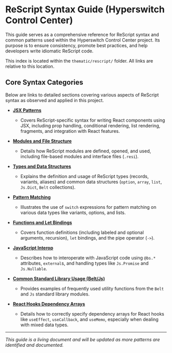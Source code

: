 # ReScript Syntax Guide (Hyperswitch Control Center)

This guide serves as a comprehensive reference for ReScript syntax and common patterns used within the Hyperswitch Control Center project. Its purpose is to ensure consistency, promote best practices, and help developers write idiomatic ReScript code.

This index is located within the `thematic/rescript/` folder. All links are relative to this location.

## Core Syntax Categories

Below are links to detailed sections covering various aspects of ReScript syntax as observed and applied in this project.

- **[JSX Patterns](./syntax/jsxPatterns.md)**

  - Covers ReScript-specific syntax for writing React components using JSX, including prop handling, conditional rendering, list rendering, fragments, and integration with React features.

- **[Modules and File Structure](./syntax/modules.md)**

  - Details how ReScript modules are defined, opened, and used, including file-based modules and interface files (`.resi`).

- **[Types and Data Structures](./syntax/typesAndDataStructures.md)**

  - Explains the definition and usage of ReScript types (records, variants, aliases) and common data structures (`option`, `array`, `list`, `Js.Dict`, `Belt` collections).

- **[Pattern Matching](./syntax/patternMatching.md)**

  - Illustrates the use of `switch` expressions for pattern matching on various data types like variants, options, and lists.

- **[Functions and Let Bindings](./syntax/functionsAndBindings.md)**

  - Covers function definitions (including labeled and optional arguments, recursion), `let` bindings, and the pipe operator (`->`).

- **[JavaScript Interop](./syntax/jsInterop.md)**

  - Describes how to interoperate with JavaScript code using `@bs.*` attributes, `external`s, and handling types like `Js.Promise` and `Js.Nullable`.

- **[Common Standard Library Usage (Belt/Js)](./syntax/commonStdLib.md)**

  - Provides examples of frequently used utility functions from the `Belt` and `Js` standard library modules.

- **[React Hooks Dependency Arrays](./syntax/reactHooksDependencies.md)**
  - Details how to correctly specify dependency arrays for React hooks like `useEffect`, `useCallback`, and `useMemo`, especially when dealing with mixed data types.

---

_This guide is a living document and will be updated as more patterns are identified and documented._
